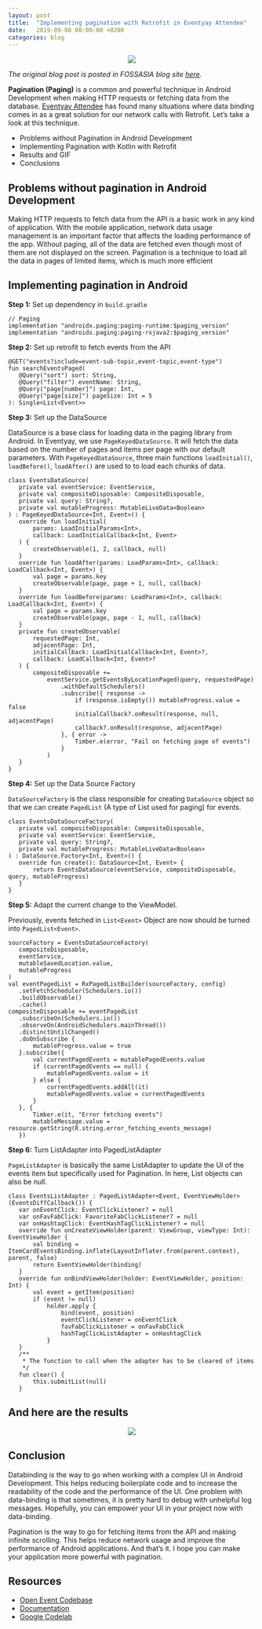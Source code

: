 ```yaml
---
layout: post
title:  "Implementing pagination with Retrofit in Eventyay Attendee"
date:   2019-09-08 00:00:00 +0200
categories: blog
---
```


<center><img src="/assets/images/img_9.png"></center>

*The original blog post is posted in FOSSASIA blog site [here](https://blog.fossasia.org/implementing-pagination-with-retrofit-in-eventyay-attendee/).*

**Pagination (Paging)** is a common and powerful technique in Android Development when making HTTP requests or fetching data from the database. [Eventyay Attendee](https://github.com/fossasia/open-event-attendee-android) has found many situations where data binding comes in as a great solution for our network calls with Retrofit. Let’s take a look at this technique.

- Problems without Pagination in Android Development
- Implementing Pagination with Kotlin with Retrofit
- Results and GIF
- Conclusions


## Problems without pagination in Android Development

Making HTTP requests to fetch data from the API is a basic work in any kind of application. With the mobile application, network data usage management is an important factor that affects the loading performance of the app. Without paging, all of the data are fetched even though most of them are not displayed on the screen. Pagination is a technique to load all the data in pages of limited items, which is much more efficient

## Implementing pagination in Android

**Step 1:** Set up dependency in `build.gradle`

```
// Paging
implementation "androidx.paging:paging-runtime:$paging_version"
implementation "androidx.paging:paging-rxjava2:$paging_version"
```

**Step 2:** Set up retrofit to fetch events from the API

```
@GET("events?include=event-sub-topic,event-topic,event-type")
fun searchEventsPaged(
   @Query("sort") sort: String,
   @Query("filter") eventName: String,
   @Query("page[number]") page: Int,
   @Query("page[size]") pageSize: Int = 5
): Single<List<Event>>
```

**Step 3:** Set up the DataSource

DataSource is a base class for loading data in the paging library from Android. In Eventyay, we use `PageKeyedDataSource`. It will fetch the data based on the number of pages and items per page with our default parameters. With `PageKeyedDataSource`, three main functions `loadInitial()`, `loadBefore()`, `loadAfter()` are used to to load each chunks of data.

```
class EventsDataSource(
   private val eventService: EventService,
   private val compositeDisposable: CompositeDisposable,
   private val query: String?,
   private val mutableProgress: MutableLiveData<Boolean>
) : PageKeyedDataSource<Int, Event>() {
   override fun loadInitial(
       params: LoadInitialParams<Int>,
       callback: LoadInitialCallback<Int, Event>
   ) {
       createObservable(1, 2, callback, null)
   }
   override fun loadAfter(params: LoadParams<Int>, callback: LoadCallback<Int, Event>) {
       val page = params.key
       createObservable(page, page + 1, null, callback)
   }
   override fun loadBefore(params: LoadParams<Int>, callback: LoadCallback<Int, Event>) {
       val page = params.key
       createObservable(page, page - 1, null, callback)
   }
   private fun createObservable(
       requestedPage: Int,
       adjacentPage: Int,
       initialCallback: LoadInitialCallback<Int, Event>?,
       callback: LoadCallback<Int, Event>?
   ) {
       compositeDisposable +=
           eventService.getEventsByLocationPaged(query, requestedPage)
               .withDefaultSchedulers()
               .subscribe({ response ->
                   if (response.isEmpty()) mutableProgress.value = false
                   initialCallback?.onResult(response, null, adjacentPage)
                   callback?.onResult(response, adjacentPage)
               }, { error ->
                   Timber.e(error, "Fail on fetching page of events")
               }
           )
   }
}
```

**Step 4:** Set up the Data Source Factory

`DataSourceFactory` is the class responsible for creating `DataSource` object so that we can create `PagedList` (A type of List used for paging) for events.

```
class EventsDataSourceFactory(
   private val compositeDisposable: CompositeDisposable,
   private val eventService: EventService,
   private val query: String?,
   private val mutableProgress: MutableLiveData<Boolean>
) : DataSource.Factory<Int, Event>() {
   override fun create(): DataSource<Int, Event> {
       return EventsDataSource(eventService, compositeDisposable, query, mutableProgress)
   }
}
```

**Step 5:** Adapt the current change to the ViewModel.

Previously, events fetched in `List<Event>` Object are now should be turned into `PagedList<Event>`.

```
sourceFactory = EventsDataSourceFactory(
   compositeDisposable,
   eventService,
   mutableSavedLocation.value,
   mutableProgress
)
val eventPagedList = RxPagedListBuilder(sourceFactory, config)
   .setFetchScheduler(Schedulers.io())
   .buildObservable()
   .cache()
compositeDisposable += eventPagedList
   .subscribeOn(Schedulers.io())
   .observeOn(AndroidSchedulers.mainThread())
   .distinctUntilChanged()
   .doOnSubscribe {
       mutableProgress.value = true
   }.subscribe({
       val currentPagedEvents = mutablePagedEvents.value
       if (currentPagedEvents == null) {
           mutablePagedEvents.value = it
       } else {
           currentPagedEvents.addAll(it)
           mutablePagedEvents.value = currentPagedEvents
       }
   }, {
       Timber.e(it, "Error fetching events")
       mutableMessage.value = resource.getString(R.string.error_fetching_events_message)
   })
```

**Step 6:** Turn ListAdapter into PagedListAdapter

`PageListAdapter` is basically the same ListAdapter to update the UI of the events item but specifically used for Pagination. In here, List objects can also be null.

```
class EventsListAdapter : PagedListAdapter<Event, EventViewHolder>(EventsDiffCallback()) {
   var onEventClick: EventClickListener? = null
   var onFavFabClick: FavoriteFabClickListener? = null
   var onHashtagClick: EventHashTagClickListener? = null
   override fun onCreateViewHolder(parent: ViewGroup, viewType: Int): EventViewHolder {
       val binding = ItemCardEventsBinding.inflate(LayoutInflater.from(parent.context), parent, false)
       return EventViewHolder(binding)
   }
   override fun onBindViewHolder(holder: EventViewHolder, position: Int) {
       val event = getItem(position)
       if (event != null)
           holder.apply {
               bind(event, position)
               eventClickListener = onEventClick
               favFabClickListener = onFavFabClick
               hashTagClickListAdapter = onHashtagClick
           }
   }
   /**
    * The function to call when the adapter has to be cleared of items
    */
   fun clear() {
       this.submitList(null)
   }
```

## And here are the results

<center>
<img src="/assets/images/img_10.gif">
</center>

## Conclusion

Databinding is the way to go when working with a complex UI in Android Development. This helps reducing boilerplate code and to increase the readability of the code and the performance of the UI. One problem with data-binding is that sometimes, it is pretty hard to debug with unhelpful log messages. Hopefully, you can empower your UI in your project now with data-binding.

Pagination is the way to go for fetching items from the API and making infinite scrolling. This helps reduce network usage and improve the performance of Android applications. And that’s it. I hope you can make your application more powerful with pagination.


## Resources
- [Open Event Codebase](https://github.com/fossasia/open-event-attendee-android/pull/2012)
- [Documentation](https://developer.android.com/topic/libraries/architecture/paging/)
- [Google Codelab](https://codelabs.developers.google.com/codelabs/android-paging/#0)